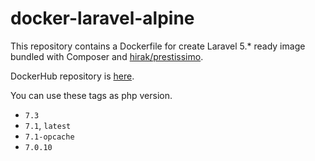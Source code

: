 # docker-laravel-alpine

This repository contains a Dockerfile for create Laravel 5.* ready image bundled with Composer and [hirak/prestissimo](https://github.com/hirak/prestissimo).

DockerHub repository is [here](https://hub.docker.com/r/shufo/laravel-alpine/).

You can use these tags as php version.

- `7.3`
- `7.1`, `latest`
- `7.1-opcache`
- `7.0.10`
